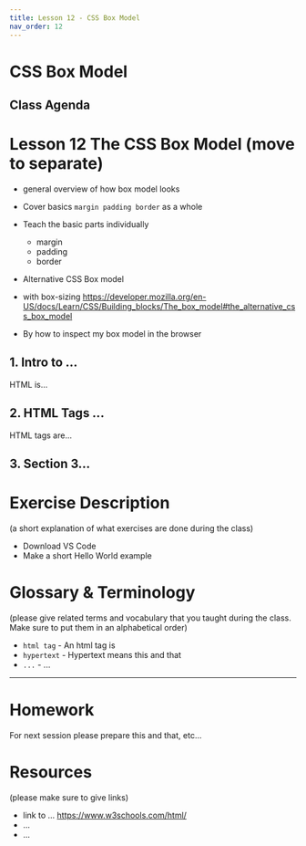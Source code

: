 ```yaml
---
title: Lesson 12 - CSS Box Model
nav_order: 12
---
```


# CSS Box Model

## Class Agenda

# Lesson 12 The CSS Box Model (move to separate)

- general overview of how box model looks
- Cover basics `margin padding border` as a whole
- Teach the basic parts individually

  - margin
  - padding
  - border

- Alternative CSS Box model
- with box-sizing
  https://developer.mozilla.org/en-US/docs/Learn/CSS/Building_blocks/The_box_model#the_alternative_css_box_model
- By how to inspect my box model in the browser

## 1. Intro to ...

HTML is...

## 2. HTML Tags ...

HTML tags are...

## 3. Section 3...

# Exercise Description

(a short explanation of what exercises are done during the class)

- Download VS Code
- Make a short Hello World example

# Glossary & Terminology

(please give related terms and vocabulary that you taught during the class. Make sure to put them in an alphabetical order)

- `html tag` - An html tag is
- `hypertext` - Hypertext means this and that
- `...` - ...

---

# Homework

For next session please prepare this and that, etc...

# Resources

(please make sure to give links)

- link to ... https://www.w3schools.com/html/
- ...
- ...
